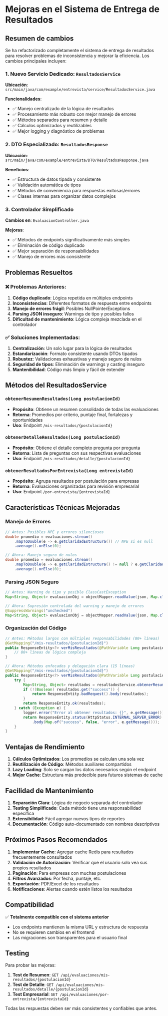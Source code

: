# Mejoras en el Sistema de Entrega de Resultados

## Resumen de cambios

Se ha refactorizado completamente el sistema de entrega de resultados para resolver problemas de inconsistencia y mejorar la eficiencia. Los cambios principales incluyen:

### 1. Nuevo Servicio Dedicado: `ResultadosService`

**Ubicación**: `src/main/java/com/example/entrevista/service/ResultadosService.java`

**Funcionalidades**:
- ✅ Manejo centralizado de la lógica de resultados
- ✅ Procesamiento más robusto con mejor manejo de errores
- ✅ Métodos separados para resumen y detalle
- ✅ Cálculos optimizados y reutilizables
- ✅ Mejor logging y diagnóstico de problemas

### 2. DTO Especializado: `ResultadosResponse`

**Ubicación**: `src/main/java/com/example/entrevista/DTO/ResultadosResponse.java`

**Beneficios**:
- ✅ Estructura de datos tipada y consistente
- ✅ Validación automática de tipos
- ✅ Métodos de conveniencia para respuestas exitosas/errores
- ✅ Clases internas para organizar datos complejos

### 3. Controlador Simplificado

**Cambios en**: `EvaluacionController.java`

**Mejoras**:
- ✅ Métodos de endpoints significativamente más simples
- ✅ Eliminación de código duplicado
- ✅ Mejor separación de responsabilidades
- ✅ Manejo de errores más consistente

## Problemas Resueltos

### ❌ Problemas Anteriores:
1. **Código duplicado**: Lógica repetida en múltiples endpoints
2. **Inconsistencias**: Diferentes formatos de respuesta entre endpoints
3. **Manejo de errores frágil**: Posibles NullPointerExceptions
4. **Parsing JSON inseguro**: Warnings de tipo y posibles fallos
5. **Dificultad de mantenimiento**: Lógica compleja mezclada en el controlador

### ✅ Soluciones Implementadas:
1. **Centralización**: Un solo lugar para la lógica de resultados
2. **Estandarización**: Formato consistente usando DTOs tipados
3. **Robustez**: Validaciones exhaustivas y manejo seguro de nulos
4. **Seguridad de tipos**: Eliminación de warnings y casting inseguro
5. **Mantenibilidad**: Código más limpio y fácil de extender

## Métodos del ResultadosService

### `obtenerResumenResultados(Long postulacionId)`
- **Propósito**: Obtiene un resumen consolidado de todas las evaluaciones
- **Retorna**: Promedios por criterio, puntaje final, fortalezas y oportunidades
- **Uso**: Endpoint `/mis-resultados/{postulacionId}`

### `obtenerDetalleResultados(Long postulacionId)`
- **Propósito**: Obtiene el detalle completo pregunta por pregunta
- **Retorna**: Lista de preguntas con sus respectivas evaluaciones
- **Uso**: Endpoint `/mis-resultados/detalle/{postulacionId}`

### `obtenerResultadosPorEntrevista(Long entrevistaId)`
- **Propósito**: Agrupa resultados por postulación para empresas
- **Retorna**: Evaluaciones organizadas para revisión empresarial
- **Uso**: Endpoint `/por-entrevista/{entrevistaId}`

## Características Técnicas Mejoradas

### Manejo de Errores
```java
// Antes: Posibles NPE y errores silenciosos
double promedio = evaluaciones.stream()
    .mapToDouble(e -> e.getClaridadEstructura()) // NPE si es null
    .average().orElse(0);

// Ahora: Manejo seguro de nulos
double promedio = evaluaciones.stream()
    .mapToDouble(e -> e.getClaridadEstructura() != null ? e.getClaridadEstructura() : 0)
    .average().orElse(0);
```

### Parsing JSON Seguro
```java
// Antes: Warning de tipo y posible ClassCastException
Map<String, Object> evaluacionObj = objectMapper.readValue(json, Map.class);

// Ahora: Supresión controlada del warning y manejo de errores
@SuppressWarnings("unchecked")
Map<String, Object> evaluacionObj = objectMapper.readValue(json, Map.class);
```

### Organización del Código
```java
// Antes: Métodos largos con múltiples responsabilidades (80+ líneas)
@GetMapping("/mis-resultados/{postulacionId}")
public ResponseEntity<?> verMisResultados(@PathVariable Long postulacionId) {
    // 80+ líneas de lógica compleja
}

// Ahora: Métodos enfocados y delegación clara (15 líneas)
@GetMapping("/mis-resultados/{postulacionId}")
public ResponseEntity<?> verMisResultados(@PathVariable Long postulacionId) {
    try {
        Map<String, Object> resultados = resultadosService.obtenerResumenResultados(postulacionId);
        if (!(Boolean) resultados.get("success")) {
            return ResponseEntity.badRequest().body(resultados);
        }
        return ResponseEntity.ok(resultados);
    } catch (Exception e) {
        logger.error("Error al obtener resultados: {}", e.getMessage());
        return ResponseEntity.status(HttpStatus.INTERNAL_SERVER_ERROR)
            .body(Map.of("success", false, "error", e.getMessage()));
    }
}
```

## Ventajas de Rendimiento

1. **Cálculos Optimizados**: Los promedios se calculan una sola vez
2. **Reutilización de Código**: Métodos auxiliares compartidos
3. **Lazy Loading**: Solo se cargan los datos necesarios según el endpoint
4. **Mejor Cache**: Estructura más predecible para futuros sistemas de cache

## Facilidad de Mantenimiento

1. **Separación Clara**: Lógica de negocio separada del controlador
2. **Testing Simplificado**: Cada método tiene una responsabilidad específica
3. **Extensibilidad**: Fácil agregar nuevos tipos de reportes
4. **Documentación**: Código auto-documentado con nombres descriptivos

## Próximos Pasos Recomendados

1. **Implementar Cache**: Agregar cache Redis para resultados frecuentemente consultados
2. **Validación de Autorización**: Verificar que el usuario solo vea sus propios resultados
3. **Paginación**: Para empresas con muchas postulaciones
4. **Filtros Avanzados**: Por fecha, puntaje, etc.
5. **Exportación**: PDF/Excel de los resultados
6. **Notificaciones**: Alertas cuando estén listos los resultados

## Compatibilidad

✅ **Totalmente compatible con el sistema anterior**
- Los endpoints mantienen la misma URL y estructura de respuesta
- No se requieren cambios en el frontend
- Las migraciones son transparentes para el usuario final

## Testing

Para probar las mejoras:

1. **Test de Resumen**: `GET /api/evaluaciones/mis-resultados/{postulacionId}`
2. **Test de Detalle**: `GET /api/evaluaciones/mis-resultados/detalle/{postulacionId}`
3. **Test Empresarial**: `GET /api/evaluaciones/por-entrevista/{entrevistaId}`

Todas las respuestas deben ser más consistentes y confiables que antes.
